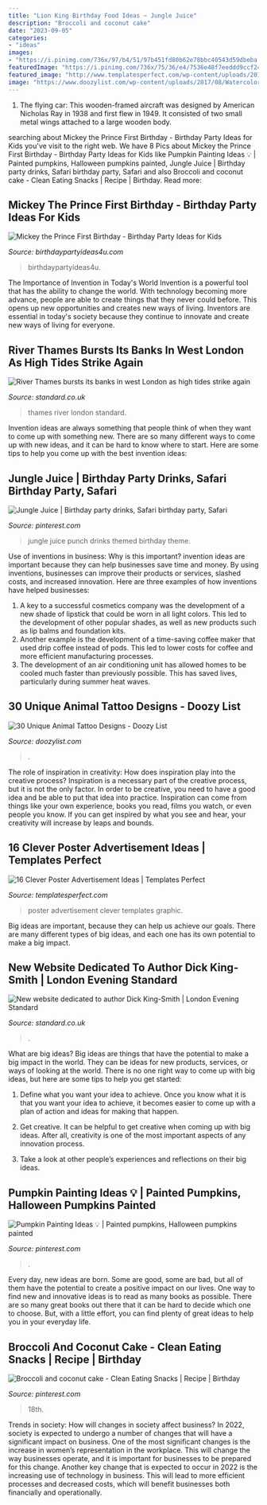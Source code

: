 ```yaml
---
title: "Lion King Birthday Food Ideas ~ Jungle Juice"
description: "Broccoli and coconut cake"
date: "2023-09-05"
categories:
- "ideas"
images:
- "https://i.pinimg.com/736x/97/b4/51/97b451fd80b62e78bbc40543d59dbeba.jpg"
featuredImage: "https://i.pinimg.com/736x/75/36/e4/7536e48f7eeddd9ccf24c379124280cc.jpg"
featured_image: "http://www.templatesperfect.com/wp-content/uploads/2013/11/poster-advertisement-111.jpg"
image: "https://www.doozylist.com/wp-content/uploads/2017/08/Watercolor-Bird-Tattoo.jpg"
---
```



1. The flying car: This wooden-framed aircraft was designed by American Nicholas Ray in 1938 and first flew in 1949. It consisted of two small metal wings attached to a large wooden body.

	

		
searching about Mickey the Prince First Birthday - Birthday Party Ideas for Kids you've visit to the right web. We have 8 Pics about Mickey the Prince First Birthday - Birthday Party Ideas for Kids like Pumpkin Painting Ideas 💡 | Painted pumpkins, Halloween pumpkins painted, Jungle Juice | Birthday party drinks, Safari birthday party, Safari and also Broccoli and coconut cake - Clean Eating Snacks | Recipe | Birthday. Read more:
		
    
## Mickey The Prince First Birthday - Birthday Party Ideas For Kids

<img loading=lazy src="https://birthdaypartyideas4u.com/wp-content/uploads/2018/10/Royal-Blue-and-Gold-Mickey-Mouse-Prince-Party.jpg" onerror="this.onerror=null;this.src='https://tse3.mm.bing.net/th?id=OIP.XLFHxS6uUxdcsxsuYNLXggHaK1&amp;pid=15.1';" alt="Mickey the Prince First Birthday - Birthday Party Ideas for Kids">

_Source: birthdaypartyideas4u.com_

>birthdaypartyideas4u. 

	

The Importance of Invention in Today's World
Invention is a powerful tool that has the ability to change the world. With technology becoming more advance, people are able to create things that they never could before. This opens up new opportunities and creates new ways of living. Inventors are essential in today's society because they continue to innovate and create new ways of living for everyone.

    
## River Thames Bursts Its Banks In West London As High Tides Strike Again

<img loading=lazy src="https://static.standard.co.uk/s3fs-public/thumbnails/image/2016/02/24/08/thamesflooding2402e.jpg" onerror="this.onerror=null;this.src='https://tse2.mm.bing.net/th?id=OIP.xs9WG3LYFU6P3Bi7XNqiywHaE8&amp;pid=15.1';" alt="River Thames bursts its banks in west London as high tides strike again">

_Source: standard.co.uk_

>thames river london standard. 

	

Invention ideas are always something that people think of when they want to come up with something new. There are so many different ways to come up with new ideas, and it can be hard to know where to start. Here are some tips to help you come up with the best invention ideas:

    
## Jungle Juice | Birthday Party Drinks, Safari Birthday Party, Safari

<img loading=lazy src="https://i.pinimg.com/736x/70/41/f1/7041f1b3d02bee32eb4f5c0a277cd265.jpg" onerror="this.onerror=null;this.src='https://tse4.mm.bing.net/th?id=OIP.EyfbPGZZgI7FfSm5CLFK8wHaJ3&amp;pid=15.1';" alt="Jungle Juice | Birthday party drinks, Safari birthday party, Safari">

_Source: pinterest.com_

>jungle juice punch drinks themed birthday theme. 

	

Use of inventions in business: Why is this important?
invention ideas are important because they can help businesses save time and money. By using inventions, businesses can improve their products or services, slashed costs, and increased innovation. Here are three examples of how inventions have helped businesses: 
1. A key to a successful cosmetics company was the development of a new shade of lipstick that could be worn in all light colors. This led to the development of other popular shades, as well as new products such as lip balms and foundation kits. 
2. Another example is the development of a time-saving coffee maker that used drip coffee instead of pods. This led to lower costs for coffee and more efficient manufacturing processes.
3. The development of an air conditioning unit has allowed homes to be cooled much faster than previously possible. This has saved lives, particularly during summer heat waves.

    
## 30 Unique Animal Tattoo Designs - Doozy List

<img loading=lazy src="https://www.doozylist.com/wp-content/uploads/2017/08/Watercolor-Bird-Tattoo.jpg" onerror="this.onerror=null;this.src='https://tse3.mm.bing.net/th?id=OIP.vjb_5B3rYACvEv8ZbCJNrwHaL2&amp;pid=15.1';" alt="30 Unique Animal Tattoo Designs - Doozy List">

_Source: doozylist.com_

>. 

	

The role of inspiration in creativity: How does inspiration play into the creative process?
Inspiration is a necessary part of the creative process, but it is not the only factor. In order to be creative, you need to have a good idea and be able to put that idea into practice. Inspiration can come from things like your own experience, books you read, films you watch, or even people you know. If you can get inspired by what you see and hear, your creativity will increase by leaps and bounds.

    
## 16 Clever Poster Advertisement Ideas | Templates Perfect

<img loading=lazy src="http://www.templatesperfect.com/wp-content/uploads/2013/11/poster-advertisement-111.jpg" onerror="this.onerror=null;this.src='https://tse1.mm.bing.net/th?id=OIP.anL15aLbFewZDuAoV2_MUQHaLH&amp;pid=15.1';" alt="16 Clever Poster Advertisement Ideas | Templates Perfect">

_Source: templatesperfect.com_

>poster advertisement clever templates graphic. 

	

Big ideas are important, because they can help us achieve our goals. There are many different types of big ideas, and each one has its own potential to make a big impact. 

    
## New Website Dedicated To Author Dick King-Smith | London Evening Standard

<img loading=lazy src="https://static.standard.co.uk/s3fs-public/thumbnails/image/2015/02/11/11/dks.jpg" onerror="this.onerror=null;this.src='https://tse2.mm.bing.net/th?id=OIP.PzDEKa0P4CtJveB_KpxYLgHaE8&amp;pid=15.1';" alt="New website dedicated to author Dick King-Smith | London Evening Standard">

_Source: standard.co.uk_

>. 

	

What are big ideas?
Big ideas are things that have the potential to make a big impact in the world. They can be ideas for new products, services, or ways of looking at the world. There is no one right way to come up with big ideas, but here are some tips to help you get started:
1. Define what you want your idea to achieve. Once you know what it is that you want your idea to achieve, it becomes easier to come up with a plan of action and ideas for making that happen.

2. Get creative. It can be helpful to get creative when coming up with big ideas. After all, creativity is one of the most important aspects of any innovation process.

3. Take a look at other people’s experiences and reflections on their big ideas.

    
## Pumpkin Painting Ideas 💡 | Painted Pumpkins, Halloween Pumpkins Painted

<img loading=lazy src="https://i.pinimg.com/736x/97/b4/51/97b451fd80b62e78bbc40543d59dbeba.jpg" onerror="this.onerror=null;this.src='https://tse3.mm.bing.net/th?id=OIP.5Mu2F1y0QR1mX32bKB2KFQHaOF&amp;pid=15.1';" alt="Pumpkin Painting Ideas 💡 | Painted pumpkins, Halloween pumpkins painted">

_Source: pinterest.com_

>. 

	

Every day, new ideas are born. Some are good, some are bad, but all of them have the potential to create a positive impact on our lives. One way to find new and innovative ideas is to read as many books as possible. There are so many great books out there that it can be hard to decide which one to choose. But, with a little effort, you can find plenty of great ideas to help you in your everyday life.

    
## Broccoli And Coconut Cake - Clean Eating Snacks | Recipe | Birthday

<img loading=lazy src="https://i.pinimg.com/736x/75/36/e4/7536e48f7eeddd9ccf24c379124280cc.jpg" onerror="this.onerror=null;this.src='https://tse1.mm.bing.net/th?id=OIP.GpovG-ozH3IUhjyUYsiaPQHaNK&amp;pid=15.1';" alt="Broccoli and coconut cake - Clean Eating Snacks | Recipe | Birthday">

_Source: pinterest.com_

>18th. 

	

Trends in society: How will changes in society affect business?
In 2022, society is expected to undergo a number of changes that will have a significant impact on business. One of the most significant changes is the increase in women’s representation in the workplace. This will change the way businesses operate, and it is important for businesses to be prepared for this change. Another key change that is expected to occur in 2022 is the increasing use of technology in business. This will lead to more efficient processes and decreased costs, which will benefit businesses both financially and operationally.

